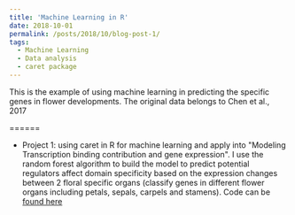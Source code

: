 ```yaml
---
title: 'Machine Learning in R'
date: 2018-10-01
permalink: /posts/2018/10/blog-post-1/
tags:
  - Machine Learning
  - Data analysis
  - caret package 
---
```


This is the example of using machine learning in predicting the specific genes in flower developments. 
The original data belongs to Chen et al., 2017

 
======

* Project 1: using caret in R for machine learning and apply into "Modeling Transcription binding contribution and gene expression". I use the random forest algorithm to build the model to predict potential regulators affect domain specificity based on the expression changes between 2 floral specific organs (classify genes in different flower organs including petals, sepals, carpels and stamens). Code can be [found here](https://github.com/donalbonny/MachineLearning_projects/blob/master/flower_model.Rmd)
     
       
